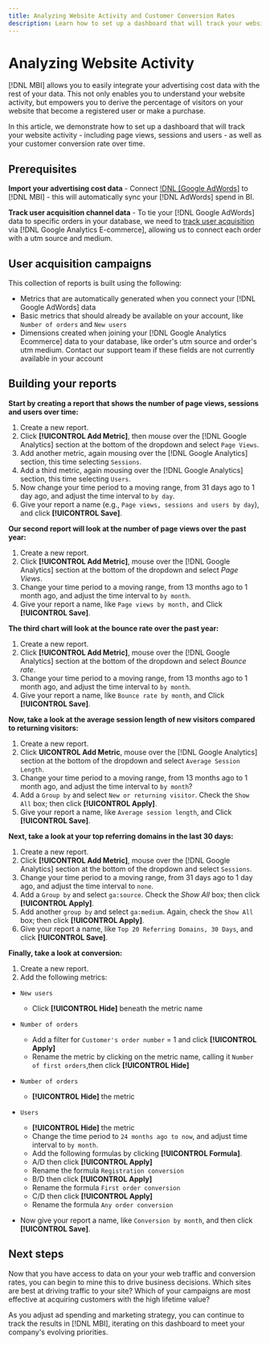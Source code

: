 ```yaml
---
title: Analyzing Website Activity and Customer Conversion Rates
description: Learn how to set up a dashboard that will track your website activity - including page views, sessions and users - as well as your customer conversion rate over time. 
---
```

# Analyzing Website Activity

[!DNL MBI] allows you to easily integrate your advertising cost data with the rest of your data. This not only enables you to understand your website activity, but empowers you to derive the percentage of visitors on your website that become a registered user or make a purchase.

In this article, we demonstrate how to set up a dashboard that will track your website activity - including page views, sessions and users - as well as your customer conversion rate over time.

## Prerequisites

**Import your advertising cost data** - Connect [!DNL [Google AdWords]](../importing-data/integrations/google-adwords.md) to [!DNL MBI] - this will automatically sync your [!DNL AdWords] spend in BI.

**Track user acquisition channel data** - To tie your [!DNL Google AdWords] data to specific orders in your database, we need to [track user acquisition](../analysis/google-track-user-acq.md) via [!DNL Google Analytics E-commerce], allowing us to connect each order with a utm source and medium.

## User acquisition campaigns

This collection of reports is built using the following:

* Metrics that are automatically generated when you connect your [!DNL Google AdWords] data
* Basic metrics that should already be available on your account, like `Number of orders` and `New users`
* Dimensions created when joining your [!DNL Google Analytics Ecommerce] data to your database, like order's utm source and order's utm medium. Contact our support team if these fields are not currently available in your account

## Building your reports

**Start by creating a report that shows the number of page views, sessions and users over time:**

1. Create a new report.
1. Click **[!UICONTROL Add Metric]**, then mouse over the [!DNL Google Analytics] section at the bottom of the dropdown and select `Page Views`.
1. Add another metric, again mousing over the [!DNL Google Analytics] section, this time selecting `Sessions`.
1. Add a third metric, again mousing over the [!DNL Google Analytics] section, this time selecting `Users`.
1. Now change your time period to a moving range, from 31 days ago to 1 day ago, and adjust the time interval to `by day`.
1. Give your report a name (e.g., `Page views, sessions and users by day`), and click **[!UICONTROL Save]**.

**Our second report will look at the number of page views over the past year:**

1. Create a new report.
1. Click **[!UICONTROL Add Metric]**, mouse over the [!DNL Google Analytics] section at the bottom of the dropdown and select _Page Views_.
1. Change your time period to a moving range, from 13 months ago to 1 month ago, and adjust the time interval to `by month`.
1. Give your report a name, like `Page views by month,` and Click **[!UICONTROL Save]**.

**The third chart will look at the bounce rate over the past year:**

1. Create a new report.
1. Click **[!UICONTROL Add Metric]**, mouse over the [!DNL Google Analytics] section at the bottom of the dropdown and select _Bounce rate_.
1. Change your time period to a moving range, from 13 months ago to 1 month ago, and adjust the time interval to `by month`.
1. Give your report a name, like `Bounce rate by month`, and Click **[!UICONTROL Save]**.

**Now, take a look at the average session length of new visitors compared to returning visitors:**

1. Create a new report.
1. Click **UICONTROL Add Metric**, mouse over the [!DNL Google Analytics] section at the bottom of the dropdown and select `Average Session Length`.
1. Change your time period to a moving range, from 13 months ago to 1 month ago, and adjust the time interval to `by month`?
1. Add a `Group by` and select `New or returning visitor`.  Check the `Show All` box; then click **[!UICONTROL Apply]**.
1. Give your report a name, like `Average session length`, and Click **[!UICONTROL Save]**.

**Next, take a look at your top referring domains in the last 30 days:**

1. Create a new report.
1. Click **[!UICONTROL Add Metric]**, mouse over the [!DNL Google Analytics] section at the bottom of the dropdown and select `Sessions`.
1. Change your time period to a moving range, from 31 days ago to 1 day ago, and adjust the time interval to `none`.
1. Add a `Group by` and select `ga:source`.  Check the _Show All_ box; then click **[!UICONTROL Apply]**.
1. Add another `group by` and select `ga:medium`. Again, check the `Show All` box; then click **[!UICONTROL Apply]**.
1. Give your report a name, like `Top 20 Referring Domains, 30 Days`, and click **[!UICONTROL Save]**.

**Finally, take a look at conversion:**

1. Create a new report.
1. Add the following metrics:

* `New users`
    * Click **[!UICONTROL Hide]** beneath the metric name

* `Number of orders`
    * Add a filter for `Customer's order number` = 1 and click **[!UICONTROL Apply]**
    * Rename the metric by clicking on the metric name, calling it `Number of first orders`,then click **[!UICONTROL Hide]**

* `Number of orders`
    * **[!UICONTROL Hide]** the metric

* `Users`
    * **[!UICONTROL Hide]** the metric
    * Change the time period to `24 months ago to now`, and adjust time interval to `by month`.
    * Add the following formulas by clicking **[!UICONTROL Formula]**.
    * A/D then click **[!UICONTROL Apply]**
    * Rename the formula `Registration conversion`
    * B/D then click **[!UICONTROL Apply]**
    * Rename the formula `First order conversion`
    * C/D then click **[!UICONTROL Apply]**
    * Rename the formula `Any order conversion`

* Now give your report a name, like `Conversion by month`, and then click **[!UICONTROL Save]**.

## Next steps

Now that you have access to data on your your web traffic and conversion rates, you can begin to mine this to drive business decisions. Which sites are best at driving traffic to your site?  Which of your campaigns are most effective at acquiring customers with the high lifetime value?

As you adjust ad spending and marketing strategy, you can continue to track the results in [!DNL MBI], iterating on this dashboard to meet your company's evolving priorities.
